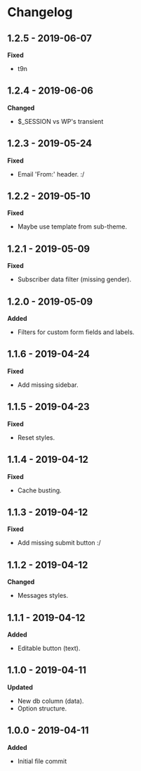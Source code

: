 # Changelog

## 1.2.5 - 2019-06-07
**Fixed**

* t9n

## 1.2.4 - 2019-06-06
**Changed**

* $_SESSION vs WP's transient

## 1.2.3 - 2019-05-24
**Fixed**

* Email 'From:' header. :/

## 1.2.2 - 2019-05-10
**Fixed**

* Maybe use template from sub-theme.

## 1.2.1 - 2019-05-09
**Fixed**

* Subscriber data filter (missing gender).

## 1.2.0 - 2019-05-09
**Added**

* Filters for custom form fields and labels.

## 1.1.6 - 2019-04-24
**Fixed**

* Add missing sidebar.

## 1.1.5 - 2019-04-23
**Fixed**

* Reset styles.

## 1.1.4 - 2019-04-12
**Fixed**

* Cache busting.

## 1.1.3 - 2019-04-12
**Fixed**

* Add missing submit button :/

## 1.1.2 - 2019-04-12
**Changed**

* Messages styles.

## 1.1.1 - 2019-04-12
**Added**

* Editable button (text).

## 1.1.0 - 2019-04-11
**Updated**

* New db column (data).
* Option structure.

## 1.0.0 - 2019-04-11
**Added**

* Initial file commit
